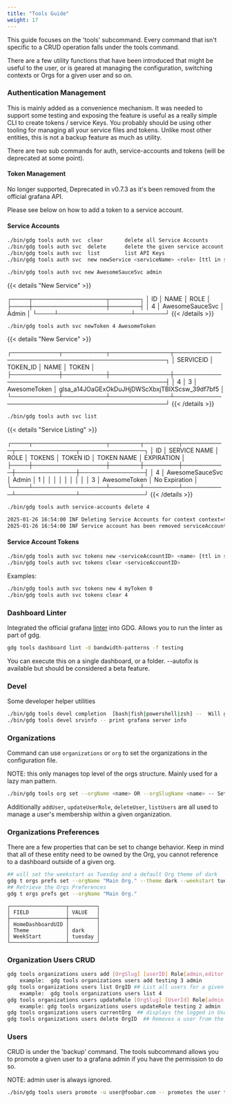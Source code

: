 ```yaml
---
title: "Tools Guide"
weight: 17
---
```


This guide focuses on the 'tools' subcommand.  Every command that isn't specific to a CRUD operation falls under the tools command.

There are a few utility functions that have been introduced that might be useful to the user, or is geared at managing the configuration,
switching contexts or Orgs for a given user and so on.

### Authentication Management

This is mainly added as a convenience mechanism.  It was needed to support some testing and exposing the feature is useful as a really simple CLI to create tokens / service Keys.  You probably should be using other tooling for managing all your service files and tokens.   Unlike most other entities, this is not a backup feature as much as utility.

There are two sub commands for auth, service-accounts and tokens (will be deprecated at some point).

#### Token Management

No longer supported, Deprecated in v0.7.3 as it's been removed from the official grafana API.

Please see below on how to add a token to a service account.

#### Service Accounts


```sh
./bin/gdg tools auth svc  clear       delete all Service Accounts
./bin/gdg tools auth svc  delete      delete the given service account from grafana
./bin/gdg tools auth svc  list        list API Keys
./bin/gdg tools auth svc  new newService <serviceName> <role> [ttl in seconds]
```


```sh
./bin/gdg tools auth svc new AwesomeSauceSvc admin
```

{{< details "New Service" >}}

┌────┬─────────────────┬───────┐
│ ID │ NAME            │ ROLE  │
├────┼─────────────────┼───────┤
│  4 │ AwesomeSauceSvc │ Admin │
└────┴─────────────────┴───────┘
{{< /details >}}

```sh
./bin/gdg tools auth svc newToken 4 AwesomeToken
```

{{< details "New Service" >}}

┌───────────┬──────────┬──────────────┬────────────────────────────────────────────────┐
│ SERVICEID │ TOKEN_ID │ NAME         │ TOKEN                                          │
├───────────┼──────────┼──────────────┼────────────────────────────────────────────────┤
│         4 │        3 │ AwesomeToken │ glsa_a14JOaGExOkDuJHjDWScXbxjTBIXScsw_39df7bf5 │
└───────────┴──────────┴──────────────┴────────────────────────────────────────────────┘
{{< /details >}}

```sh
./bin/gdg tools auth svc list
```

{{< details "Service Listing" >}}

┌────┬─────────────────┬───────┬────────┬──────────┬──────────────┬───────────────┐
│ ID │ SERVICE NAME    │ ROLE  │ TOKENS │ TOKEN ID │ TOKEN NAME   │ EXPIRATION    │
├────┼─────────────────┼───────┼────────┼──────────┼──────────────┼───────────────┤
│ 4  │ AwesomeSauceSvc │ Admin │ 1      │          │              │               │
│    │                 │       │        │        3 │ AwesomeToken │ No Expiration │
└────┴─────────────────┴───────┴────────┴──────────┴──────────────┴───────────────┘
{{< /details >}}


```sh
./bin/gdg tools auth service-accounts delete 4
```

```sh
2025-01-26 16:54:00 INF Deleting Service Accounts for context context=testing serviceAccountId=4
2025-01-26 16:54:00 INF Service account has been removed serviceAccountId=4
```

#### Service Account Tokens

```sh
./bin/gdg tools auth svc tokens new <serviceAccountID> <name> [ttl in seconds]
./bin/gdg tools auth svc tokens clear <serviceAccountID>
```

Examples:
```sh
./bin/gdg tools auth svc tokens new 4 myToken 0
./bin/gdg tools auth svc tokens clear 4
```

### Dashboard Linter

Integrated the official grafana [linter](https://github.com/grafana/dashboard-linter/) into GDG. Allows you to run the linter as part of gdg.

```sh
gdg tools dashboard lint -d bandwidth-patterns -f testing
```

You can execute this on a single dashboard, or a folder.  --autofix is available but should be considered a beta feature.


### Devel
Some developer helper utilities


```sh
./bin/gdg tools devel completion  [bash|fish|powershell|zsh] --  Will generate autocompletion for GDG for your favorite shell
./bin/gdg tools devel srvinfo -- print grafana server info
```



### Organizations
Command can use `organizations` or `org` to set the organizations in the configuration file.

NOTE: this only manages top level of the orgs structure. Mainly used for a lazy man pattern.

```sh
./bin/gdg tools org set --orgName <name> OR --orgSlugName <name> -- Sets a given Org filter.  All Dashboards and Datasources etc are uploaded to the given Org only.
```

Additionally `addUser`, `updateUserRole`, `deleteUser`, `listUsers` are all used to manage a user's membership within a given organization.


### Organizations Preferences

There are a few properties that can be set to change behavior.  Keep in mind that all of these entity need to be owned by the Org, you cannot reference to a dashboard outside of a given org.

```sh
## will set the weekstart as Tuesday and a default Org theme of dark
gdg t orgs prefs set --orgName "Main Org." --theme dark --weekstart tuesday
## Retrieve the Orgs Preferences
gdg t orgs prefs get --orgName "Main Org."
```


```
┌──────────────────┬─────────┐
│ FIELD            │ VALUE   │
├──────────────────┼─────────┤
│ HomeDashboardUID │         │
│ Theme            │ dark    │
│ WeekStart        │ tuesday │
└──────────────────┴─────────┘
```

### Organization Users CRUD

```sh
gdg tools organizations users add [OrgSlug] [userID] Role[admin,editor,viewer] ## Add user to org
    example:  gdg tools organizations users add testing 3 admin
gdg tools organizations users list OrgID ## List all users for a given org
    example:  gdg tools organizations users list 4
gdg tools organizations users updateRole [OrgSlug] [UserId] Role[admin,editor,viewer]
    example: gdg tools organizations users updateRole testing 2 admin
gdg tools organizations users currentOrg  ## displays the logged in User's current associated Org
gdg tools organizations users delete OrgID  ## Removes a user from the given org
```

### Users

CRUD is under the 'backup' command.  The tools subcommand allows you to promote a given user to a grafana admin if you have the permission to do so.

NOTE: admin user is always ignored.

```sh
./bin/gdg tools users promote -u user@foobar.com -- promotes the user to a grafana admin
```
